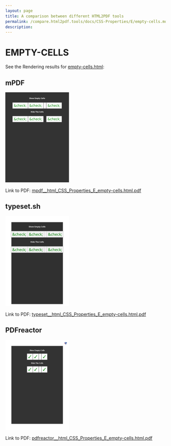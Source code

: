 ```yaml
---
layout: page
title: A comparison between different HTML2PDF tools
permalink: /compare.html2pdf.tools/docs/CSS-Properties/E/empty-cells.md
description: 
---
```


# EMPTY-CELLS

See the Rendering results for [empty-cells.html](/html/CSS%20Properties/E/empty-cells.html):

## mPDF
![](mpdf__html_CSS_Properties_E_empty-cells.html.png) 

Link to PDF: [mpdf__html_CSS_Properties_E_empty-cells.html.pdf](mpdf__html_CSS_Properties_E_empty-cells.html.pdf)

## typeset.sh
![](typeset__html_CSS_Properties_E_empty-cells.html.png) 

Link to PDF: [typeset__html_CSS_Properties_E_empty-cells.html.pdf](typeset__html_CSS_Properties_E_empty-cells.html.pdf)

## PDFreactor
![](pdfreactor__html_CSS_Properties_E_empty-cells.html.png) 

Link to PDF: [pdfreactor__html_CSS_Properties_E_empty-cells.html.pdf](pdfreactor__html_CSS_Properties_E_empty-cells.html.pdf)
